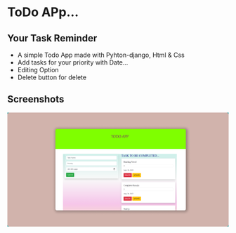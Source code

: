 # ToDo APp...
## Your Task Reminder


- A simple Todo App made with Pyhton-django, Html & Css
- Add tasks for your priority with Date...
- Editing Option
- Delete button for delete


## Screenshots

![App Screenshot](./assets/Image/todoapp.png)